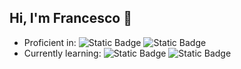 ## Hi, I'm Francesco 👋

 - Proficient in: ![Static Badge](https://img.shields.io/badge/Java-red?logo=openjdk) ![Static Badge](https://img.shields.io/badge/JavaScript-yellow?logo=javascript&logoColor=white)
 - Currently learning: ![Static Badge](https://img.shields.io/badge/Rust-orange?logo=rust) ![Static Badge](https://img.shields.io/badge/React-blue?logo=react)
